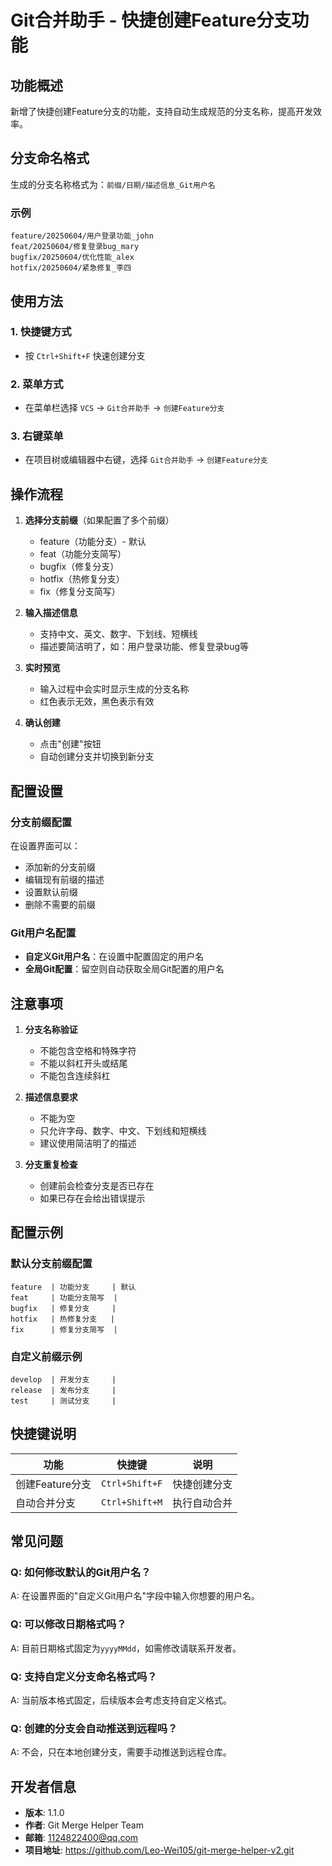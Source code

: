 # Git合并助手 - 快捷创建Feature分支功能

## 功能概述

新增了快捷创建Feature分支的功能，支持自动生成规范的分支名称，提高开发效率。

## 分支命名格式

生成的分支名称格式为：`前缀/日期/描述信息_Git用户名`

### 示例
```
feature/20250604/用户登录功能_john
feat/20250604/修复登录bug_mary
bugfix/20250604/优化性能_alex
hotfix/20250604/紧急修复_李四
```

## 使用方法

### 1. 快捷键方式
- 按 `Ctrl+Shift+F` 快速创建分支

### 2. 菜单方式
- 在菜单栏选择 `VCS` → `Git合并助手` → `创建Feature分支`

### 3. 右键菜单
- 在项目树或编辑器中右键，选择 `Git合并助手` → `创建Feature分支`

## 操作流程

1. **选择分支前缀**（如果配置了多个前缀）
   - feature（功能分支）- 默认
   - feat（功能分支简写）
   - bugfix（修复分支）
   - hotfix（热修复分支）
   - fix（修复分支简写）

2. **输入描述信息**
   - 支持中文、英文、数字、下划线、短横线
   - 描述要简洁明了，如：用户登录功能、修复登录bug等

3. **实时预览**
   - 输入过程中会实时显示生成的分支名称
   - 红色表示无效，黑色表示有效

4. **确认创建**
   - 点击"创建"按钮
   - 自动创建分支并切换到新分支

## 配置设置

### 分支前缀配置
在设置界面可以：
- 添加新的分支前缀
- 编辑现有前缀的描述
- 设置默认前缀
- 删除不需要的前缀

### Git用户名配置
- **自定义Git用户名**：在设置中配置固定的用户名
- **全局Git配置**：留空则自动获取全局Git配置的用户名

## 注意事项

1. **分支名称验证**
   - 不能包含空格和特殊字符
   - 不能以斜杠开头或结尾
   - 不能包含连续斜杠

2. **描述信息要求**
   - 不能为空
   - 只允许字母、数字、中文、下划线和短横线
   - 建议使用简洁明了的描述

3. **分支重复检查**
   - 创建前会检查分支是否已存在
   - 如果已存在会给出错误提示

## 配置示例

### 默认分支前缀配置
```
feature  | 功能分支     | 默认
feat     | 功能分支简写  | 
bugfix   | 修复分支     | 
hotfix   | 热修复分支   | 
fix      | 修复分支简写  | 
```

### 自定义前缀示例
```
develop  | 开发分支     | 
release  | 发布分支     | 
test     | 测试分支     | 
```

## 快捷键说明

| 功能 | 快捷键 | 说明 |
|------|--------|------|
| 创建Feature分支 | `Ctrl+Shift+F` | 快捷创建分支 |
| 自动合并分支 | `Ctrl+Shift+M` | 执行自动合并 |

## 常见问题

### Q: 如何修改默认的Git用户名？
A: 在设置界面的"自定义Git用户名"字段中输入你想要的用户名。

### Q: 可以修改日期格式吗？
A: 目前日期格式固定为`yyyyMMdd`，如需修改请联系开发者。

### Q: 支持自定义分支命名格式吗？
A: 当前版本格式固定，后续版本会考虑支持自定义格式。

### Q: 创建的分支会自动推送到远程吗？
A: 不会，只在本地创建分支，需要手动推送到远程仓库。

## 开发者信息

- **版本**: 1.1.0
- **作者**: Git Merge Helper Team
- **邮箱**: 1124822400@qq.com
- **项目地址**: https://github.com/Leo-Wei105/git-merge-helper-v2.git